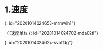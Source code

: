# 1.速度
{: id="20201014024653-mrmwlh1"}

（（速度单位
{: id="20201014024702-mda02ti"}

{: id="20201014024624-svotfdg"}
